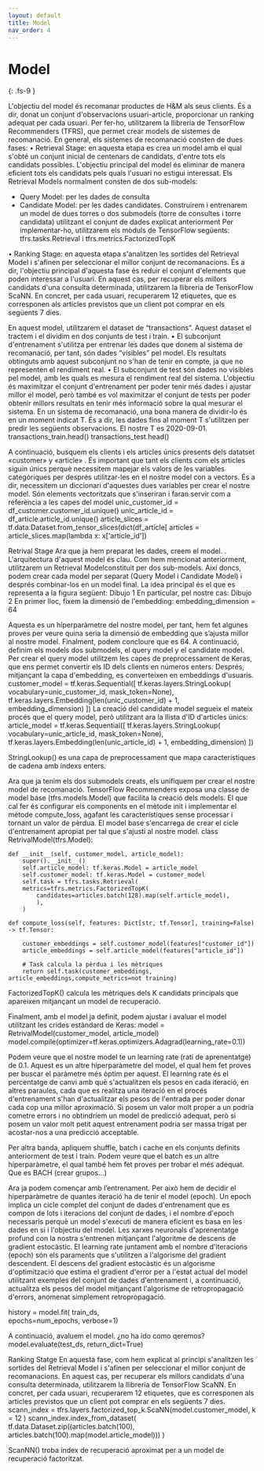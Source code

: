 ```yaml
---
layout: default
title: Model
nav_order: 4
---
```


# Model 
{: .fs-9 }

L'objectiu del model és recomanar productes de H&M als seus clients. És a dir, donat un conjunt d'observacions usuari-article, proporcionar un ranking adequat per cada usuari.
Per fer-ho, utilitzarem la llibreria de TensorFlow Recommenders (TFRS), que permet crear models de sistemes de recomanació.
En general, els sistemes de recomanació consten de dues fases:
•	Retrieval Stage: en aquesta etapa es crea un model amb el qual s'obté un conjunt inicial de centenars de candidats, d'entre tots els candidats possibles. L'objectiu principal del model és eliminar de manera eficient tots els candidats pels quals l'usuari no estigui interessat.
Els Retrieval Models normalment consten de dos sub-models: 
-	Query Model: per les dades de consulta 
-	Candidate Model: per les dades candidates. 
Construirem i entrenarem un model de dues torres o dos submodels (torre de consultes i torre candidata) utilitzant el conjunt de dades explicat anteriorment
Per implementar-ho, utilitzarem els mòduls de TensorFlow següents: tfrs.tasks.Retrieval i tfrs.metrics.FactorizedTopK

•	Ranking Stage: en aquesta etapa s'analitzen les sortides del Retrieval Model i s'afinen per seleccionar el millor conjunt de recomanacions. És a dir, l'objectiu principal d'aquesta fase és reduir el conjunt d'elements que poden interessar a l'usuari.
En aquest cas, per recuperar els millors candidats d'una consulta determinada, utilitzarem la llibreria de TensorFlow ScaNN. En concret, per cada usuari, recuperarem 12 etiquetes, que es corresponen als articles previstos que un client pot comprar en els següents 7 dies.

En aquest model, utilitzarem el dataset de “transactions”. Aquest dataset el tractem i el dividim en dos conjunts de test i train. 
•	El subconjunt d'entrenament s'utilitza per entrenar les dades que donem al sistema de recomanació, per tant, són dades “visibles” pel model. Els resultats obtinguts amb aquest subconjunt no s'han de tenir en compte, ja que no representen el rendiment real.
•	El subconjunt de test són dades no visibles pel model, amb les quals es mesura el rendiment real del sistema. L'objectiu és maximitzar el conjunt d'entrenament per poder tenir més dades i ajustar millor el model, però també es vol maximitzar el conjunt de tests per poder obtenir millors resultats en tenir més informació sobre la qual mesurar el sistema.
En un sistema de recomanació, una bona manera de dividir-lo és en un moment indicat T. És a dir, les dades fins al moment T s'utilitzen per predir les següents observacions. El nostre T es 2020-09-01.
transactions_train.head()
transactions_test.head()

A continuació, busquem els clients i els articles únics presents dels datatset «customer» y «article» . És important que tant els clients com els articles siguin únics perquè necessitem mapejar els valors de les variables categòriques per després utilitzar-les en el nostre model con a vectors. És a dir, necessitem un diccionari d'aquestes dues variables per crear el nostre model. Són elements vectoritzats que s'inseriran i faran servir com a referència a les capes del model
unic_customer_id = df_customer.customer_id.unique()
unic_article_id = df_article.article_id.unique()
article_slices = tf.data.Dataset.from_tensor_slices(dict(df_article[
articles = article_slices.map(lambda x: x['article_id'])

Retrival Stage
Ara que ja hem preparat les dades, creem el model. . L'arquitectura d'aquest model és clau. Com hem mencionat anteriorment, utilitzarem un Retrieval Modelconstituit per dos sub-models. Així doncs, podem crear cada model per separat (Query Model i Candidate Model) i després combinar-los en un model final.
La idea principal és el que es representa a la figura següent:
Dibujo 1
En particular, pel nostre cas:
Dibujo 2
En primer lloc, fixem la dimensió de l'embedding:
embedding_dimension = 64

Aquesta es un híperparàmetre del nostre model, per tant, hem fet algunes proves per veure quina seria la dimensió de embedding que s’ajusta millor al nostre model. Finalment, podem concloure que es 64. 
A continuació, definim els models dos submodels, el query model y el candidate model. Per crear el query model utilitzem les capes de preprocessament de Keras, que ens permet convertir els ID dels clients en números enters. Després, mitjançant la capa d'embedding, es converteixen en embeddings d'usuaris. 
customer_model = tf.keras.Sequential([
  tf.keras.layers.StringLookup(
      vocabulary=unic_customer_id, mask_token=None),  
  tf.keras.layers.Embedding(len(unic_customer_id) + 1, embedding_dimension)
])
La creació del candidate model segueix el mateix procés que el query model, però utilitzant ara la llista d'ID d'articles únics:
article_model = tf.keras.Sequential([
  tf.keras.layers.StringLookup(
      vocabulary=unic_article_id, mask_token=None),
  tf.keras.layers.Embedding(len(unic_article_id) + 1, embedding_dimension)
])

StringLookup() es una capa de preprocessament que mapa característiques de cadena amb índexs enters.

Ara que ja tenim els dos submodels creats, els unifiquem per crear el nostre model de recomanació. 
TensorFlow Recommenders exposa una classe de model base (tfrs.models.Model) que facilita la creació dels models. El que cal fer és configurar els components en el mètode init i implementar el mètode compute_loss, agafant les característiques sense processar i tornant un valor de pèrdua.
El model base s'encarrega de crear el cicle d'entrenament apropiat per tal que s'ajusti al nostre model.
class RetrivalModel(tfrs.Model):
    
    def __init__(self, customer_model, article_model):
        super().__init__()
        self.article_model: tf.keras.Model = article_model
        self.customer_model: tf.keras.Model = customer_model
        self.task = tfrs.tasks.Retrieval(
        metrics=tfrs.metrics.FactorizedTopK(
            candidates=articles.batch(128).map(self.article_model),            
            ),
        )        

    def compute_loss(self, features: Dict[str, tf.Tensor], training=False) -> tf.Tensor:
    
        customer_embeddings = self.customer_model(features["customer_id"])    
        article_embeddings = self.article_model(features["article_id"])

        # Task calcula la pèrdua i les mètriques
        return self.task(customer_embeddings, article_embeddings,compute_metrics=not training)

FactorizedTopK() calcula les mètriques dels K candidats principals que apareixen mitjançant un model de recuperació.

Finalment, amb el model ja definit, podem ajustar i avaluar el model utilitzant les crides estàndard de Keras:
model = RetrivalModel(customer_model, article_model)
model.compile(optimizer=tf.keras.optimizers.Adagrad(learning_rate=0.1))

Podem veure que el nostre model te un learning rate (rati de aprenentatge) de 0.1. Aquest es un altre hiperparàmetre del model, el qual hem fet proves per buscar el paràmetre més òptim per aquest.
El learning rate és el percentatge de canvi amb què s'actualitzen els pesos en cada iteració, en altres paraules, cada que es realitza una iteració en el procés d'entrenament s'han d'actualitzar els pesos de l'entrada per poder donar cada cop una millor aproximació. Si posem un valor molt proper a un podria cometre errors i no obtindríem un model de predicció adequat, però si posem un valor molt petit aquest entrenament podria ser massa trigat per acostar-nos a una predicció acceptable.

Per altra banda, apliquem shuffle, batch i cache en els conjunts definits anteriorment de test i train. Podem veure que el batch es un altre híperparàmetre, el qual també hem fet proves per trobar el més adequat. Que es BACH (crear grupos...)

Ara ja podem començar amb l’entrenament. Per això hem de decidir el híperparàmetre de quantes iteració ha de tenir el model (epoch). Un epoch implica un cicle complet del conjunt de dades d'entrenament que es compon de lots i iteracions del conjunt de dades, i el nombre d'epoch necessaris perquè un model s'executi de manera eficient es basa en les dades en si i l'objectiu del model.
Les xarxes neuronals d'aprenentatge profund con la nostra s'entrenen mitjançant l'algoritme de descens de gradient estocàstic. El learning rate juntament amb el nombre d'iteracions (epoch) són els paraments que s'utilitzen a l'algorisme del gradient descendent. El descens del gradient estocàstic és un algorisme d'optimització que estima el gradient d'error per a l'estat actual del model utilitzant exemples del conjunt de dades d'entrenament i, a continuació, actualitza els pesos del model mitjançant l'algorisme de retropropagació d'errors, anomenat simplement retropropagació.

history = model.fit(
    train_ds,    
    epochs=num_epochs,
    verbose=1)

A continuació, avaluem el model. ¿no ha ido como qeremos?
model.evaluate(test_ds, return_dict=True)

Ranking Statge
En aquesta fase, com hem explicat al principi s'analitzen les sortides del Retrieval Model i s'afinen per seleccionar el millor conjunt de recomanacions. En aquest cas, per recuperar els millors candidats d'una consulta determinada, utilitzarem la llibreria de TensorFlow ScaNN. En concret, per cada usuari, recuperarem 12 etiquetes, que es corresponen als articles previstos que un client pot comprar en els següents 7 dies.
scann_index = tfrs.layers.factorized_top_k.ScaNN(model.customer_model, k = 12 )
scann_index.index_from_dataset(
  tf.data.Dataset.zip((articles.batch(100), articles.batch(100).map(model.article_model)))
)

ScanNN() troba índex de recuperació aproximat per a un model de recuperació factoritzat.
